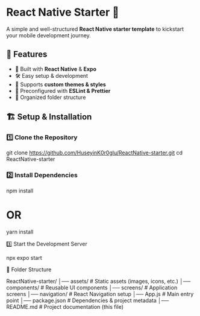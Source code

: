 # React Native Starter 🚀

A simple and well-structured **React Native starter template** to kickstart your mobile development journey.

## 📌 Features
- 📱 Built with **React Native** & **Expo**
- 🛠 Easy setup & development
- 🎨 Supports **custom themes & styles**
- 🔧 Preconfigured with **ESLint & Prettier**
- 📂 Organized folder structure

## 🏗 Setup & Installation

### 1️⃣ Clone the Repository

git clone https://github.com/HuseyinK0r0glu/ReactNative-starter.git
cd ReactNative-starter

### 2️⃣ Install Dependencies 

npm install
# OR
yarn install

3️⃣ Start the Development Server

npx expo start

📂 Folder Structure

ReactNative-starter/
│── assets/           # Static assets (images, icons, etc.)
│── components/       # Reusable UI components
│── screens/          # Application screens
│── navigation/       # React Navigation setup
│── App.js            # Main entry point
│── package.json      # Dependencies & project metadata
│── README.md         # Project documentation (this file)
